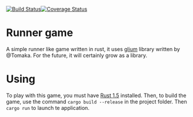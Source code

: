 [![Build Status](https://travis-ci.org/warnp/runner_game.svg)](https://travis-ci.org/warnp/runner_game)[![Coverage Status](https://coveralls.io/repos/warnp/runner_game/badge.svg?branch=master&service=github)](https://coveralls.io/github/warnp/runner_game?branch=master)

# Runner game

A simple runner like game written in rust, it uses [glium](https://github.com/tomaka/glium) library written by @Tomaka. 
For the future, it will certainly grow as a library.

# Using

To play with this game, you must have [Rust 1.5](https://www.rust-lang.org/) installed.
Then, to build the game, use the command ```cargo build --release``` in the project folder. Then ```cargo run``` to launch te application.
